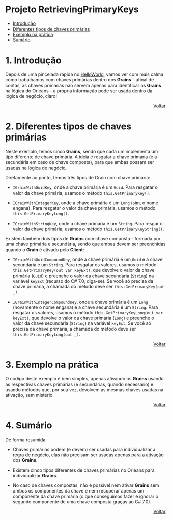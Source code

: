 # Projeto RetrievingPrimaryKeys

- [Introdução](#1-introdução)
- [Diferentes tipos de chaves primárias](#2-diferentes-tipos-de-chaves-primárias)
- [Exemplo na prática](#3-exemplo-na-prática)
- [Sumário](#4-sumário)

# 1. Introdução

Depois de uma pincelada rápida no [HelloWorld][01-HelloWorld], vamos ver com mais calma como trabalhamos com chaves primárias dentro dos **Grains** - afinal de contas, as chaves primárias não servem apenas para identificar os **Grains** na lógica do Orleans - a própria informação pode ser usada dentro da lógica de negócio, claro!

<div align="right">
	
[Voltar](#projeto-retrievingprimarykeys)

</div>

# 2. Diferentes tipos de chaves primárias

Neste exemplo, temos cinco **Grains**, sendo que cada um implementa um tipo diferente de chave primária. A ideia é resgatar a chave primária (e a secundária em caso de chave composta), para que ambas possam ser usadas na lógica de negócio.

Diretamente ao ponto, temos três tipos de Grain com chave primária:

- `IGrainWithGuidKey`, onde a chave primária é um `Guid`. Para resgatar o valor da chave primária, usamos o método `this.GetPrimaryKey()`.

- `IGrainWithIntegerKey`, onde a chave primária é um `Long` (sim, o nome engana). Para resgatar o valor da chave primária, usamos o método `this.GetPrimaryKeyLong()`.

- `IGrainWithStringKey`, onde a chave primária é um `String`. Para resgar o valor da chave primária, usamos o método `this.GetPrimaryKeyString()`.

Existem também dois tipos de **Grains** com chave composta - formada por uma chave primária e secundária, sendo que ambas devem ser preenchidas quando o **Grain** é ativado pelo **Client**:

- `IGrainWithGuidCompoundKey`, onde a chave primária é um `Guid` e a chave secundária é um `String`. Para resgatar os valores, usamos o método `this.GetPrimaryKey(out var keyExt)`, que devolve o valor da chave primária (`Guid`) e preenche o valor da chave secundária (`String`) na variável `keyExt` (recurso do C# 7.0, diga-se). Se você só precisa da chave primária, a chamada do método deve ser `this.GetPrimaryKey(out _)`.

- `IGrainWithIntegerCompoundKey`, onde a chave primária é um `Long` (novamente o nome engana) e a chave secundária é um `String`. Para resgatar os valores, usamos o método `this.GetPrimaryKeyLong(out var keyExt)`, que devolve o valor da chave primária (`Long`) e preenche o valor da chave secundária (`String`) na variável `keyExt`. Se você só precisa da chave primária, a chamada do método deve ser `this.GetPrimaryKeyLong(out _)`.

<div align="right">
	
[Voltar](#projeto-retrievingprimarykeys)

</div>

# 3. Exemplo na prática

O código deste exemplo é bem simples, apenas ativando os **Grains** usando as respectivas chaves primárias (e secundárias, quando necessário) e usando métodos que, por sua vez, devolvem as mesmas chaves usadas na ativação, sem mistério.

<div align="right">
	
[Voltar](#projeto-retrievingprimarykeys)

</div>

# 4. Sumário

De forma resumida:

- Chaves primárias podem (e devem) ser usadas para individualizar a regra de negócio, elas não precisam ser usadas apenas para a ativação dos **Grains**.

- Existem cinco tipos diferentes de chaves primárias no Orleans para individualizar **Grains**.

- No caso de chaves compostas, não é possível nem ativar **Grains** sem ambos os componentes da chave e nem recuperar apenas um componente da chave primária (o que conseguimos fazer é ignorar o segundo componente de uma chave composta graças ao C# 7.0).

<div align="right">
	
[Voltar](#projeto-retrievingprimarykeys)

</div>

[01-HelloWorld]: https://github.com/prrandrade/OrleansStudy/tree/master/Projetos/01-HelloWorld